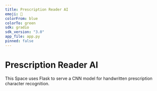 ```yaml
---
title: Prescription Reader AI
emoji: 🏥
colorFrom: blue
colorTo: green
sdk: gradio
sdk_version: "3.0"
app_file: app.py
pinned: false
---
```



# Prescription Reader AI

This Space uses Flask to serve a CNN model for handwritten prescription character recognition.
